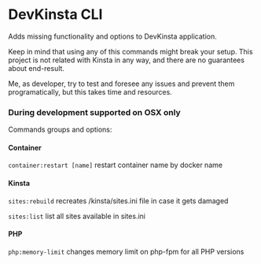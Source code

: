 # DevKinsta CLI

Adds missing functionality and options to DevKinsta application.

Keep in mind that using any of this commands might break your setup. This project is not related with Kinsta in any way,
and there are no guarantees about end-result.

Me, as developer, try to test and foresee any issues and prevent them programatically, but this takes time and
resources.

### During development supported on OSX only

Commands groups and options:

#### Container

`container:restart [name]` restart container name by docker name

#### Kinsta

`sites:rebuild` recreates /kinsta/sites.ini file in case it gets damaged

`sites:list` list all sites available in sites.ini

#### PHP

`php:memory-limit` changes memory limit on php-fpm for all PHP versions
